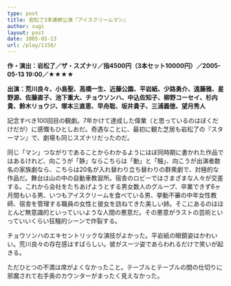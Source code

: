 ```yaml
---
type: post
title: 岩松了3本連続公演『アイスクリームマン』
author: sugi
layout: post
date: 2005-05-13
url: /play/1158/
---
```

**作・演出：岩松了／ザ・スズナリ／指4500円（3本セット10000円）／2005-05-13 19:00／★★★★**

**出演：荒川良々、小島聖、高橋一生、近藤公園、平岩紙、少路勇介、遠藤雅、星野源、佐藤直子、池下重大、チョウソンハ、中込佐知子、柳野コーセイ、杉内貴、鈴木リョウジ、塚本三直恵、早舟聡、坂井貴子、三浦義徳、望月秀人**

記念すべき100回目の観劇。7年かけて達成した偉業（と思っているのはぼくだけだが）に感慨もひとしおだ。奇遇なことに、最初に観た芝居も岩松了の『スターマン』で、劇場も同じスズナリだったのだ。

同じ「マン」つながりであることからわかるようにほぼ同時期に書かれた作品ではあるけれど、向こうが「静」ならこちらは「動」と「騒」、向こうが出演者数名の家族劇なら、こちらは20名が入れ替わり立ち替わりの群衆劇で、対極的な作品だ。舞台は山の中の自動車教習所。宿舎のロビーではさまざまな人々が交差する。これから会社をたちあげようとする男女数人のグループ、卒業できず6ヶ月間もいる男、いつもアイスクリームを食べている男、挙動不審の中年女性教師、宿舎を管理する職員の女性と彼女を訪ねてきた美しい姉。そこにあるのはほとんど無意識的といっていいような人間の悪意だ。その悪意がラストの芸術といっていいくらい狂騒的シーンで炸裂する。

チョウソンハのエキセントリックな演技がよかった。平岩紙の眼鏡姿はかわいい。荒川良々の存在感はすばらしい。彼がスーツ姿であらわれるだけで笑いが起きる。

ただひとつの不満は席がよくなかったこと。テーブルとテーブルの間の仕切りに邪魔されて右手奥のカウンターがまったく見えなかった。

